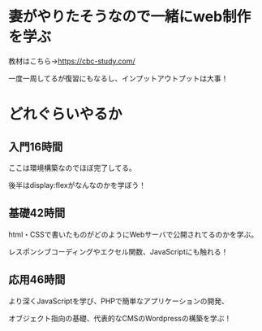 # 妻がやりたそうなので一緒にweb制作を学ぶ

教材はこちら→https://cbc-study.com/

一度一周してるが復習にもなるし、インプットアウトプットは大事！

# どれぐらいやるか

## 入門16時間

ここは環境構築なのでほぼ完了してる。

後半はdisplay:flexがなんなのかを学ぼう！

## 基礎42時間

html・CSSで書いたものがどのようにWebサーバで公開されてるのかを学ぶ。

レスポンシブコーディングやエクセル関数、JavaScriptにも触れる！

## 応用46時間

より深くJavaScriptを学び、PHPで簡単なアプリケーションの開発、

オブジェクト指向の基礎、代表的なCMSのWordpressの構築を学ぶ！



